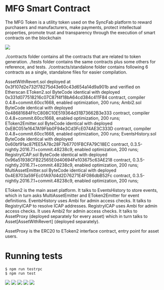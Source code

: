 # MFG Smart Contract
The MFG Token is a utility token used on the SyncFab platform to reward purchasers and manufacturers, make payments, protect intellectual properties, promote trust and transparency through the execution of smart contracts on the blockchain

![](https://i.imgur.com/atJ8w8a.png)

./contracts folder contains all the contracts that are related to token generation.
./tests folder contains the same contracts plus some others for reference, and tests.
./contracts/standalone folder contains following 6 contracts as a single, standalone files for easier compilation.

AssetWithRevert.sol deployed at 0x3f107d2e732f78275d43e60c43d654a14d9a901b and verified on Etherscan
EToken2.sol ByteCode identical with deployed 0x331d077518216c07C87f4f18bA64cd384c411F84 contract, compiler 0.4.8+commit.60cc1668, enabled optimization, 200 runs;
Ambi2.sol ByteCode identical with deployed 0x48681684FfcC808C10E519364d31B73662B3e333 contract, compiler 0.4.8+commit.60cc1668, enabled optimization, 200 runs;
EToken2Emitter.sol ByteCode identical with deployed 0xE8C051e1647A19Fbb0F94e3Cd3FcE074AE3C333D contract, compiler 0.4.8+commit.60cc1668, enabled optimization, 200 runs;
EventsHistory.sol ByteCode identical with deployed 0x60bf91ac87fEE5A78c28F7b67701FBCFA79C18EC contract, 0.3.5-nightly.2016.7.1+commit.48238c9, enabled optimization, 200 runs;
RegistryICAP.sol ByteCode identical with deployed 0x96a51938CFB22565E0d40694Fe103675c63AE218 contract, 0.3.5-nightly.2016.7.1+commit.48238c9, enabled optimization, 200 runs;
MultiAssetEmitter.sol ByteCode identical with deployed 0x4E8703a59FEc01A97d4d2D76271E4F086dbB52Fc contract, 0.3.5-nightly.2016.7.1+commit.48238c9, enabled optimization, 200 runs;


EToken2 is the main asset platform.
It talks to EventsHistory to store events, which in turn asks MultiAssetEmitter and EToken2Emitter for event definitions.
EventsHistory uses Ambi for admin access checks.
It talks to RegistryICAP to resolve ICAP addresses.
RegistryICAP uses Ambi for admin access checks.
It uses Ambi2 for admin access checks.
It talks to AssetProxy (deployed separately for every asset) which in turn talks to Asset[AssetWithRevert] (deployed separately).

AssetProxy is the ERC20 to EToken2 interface contract, entry point for asset users.
# Running tests

```
$ npm run testrpc
$ npm run test
```

![](https://image.prntscr.com/image/sGG79jOMTFmWdkCvrbqsIA.png)
![](https://image.prntscr.com/image/O3q5RS4ZScyn1xlgV6rEPQ.png)
![](https://image.prntscr.com/image/wlLHucRYRAK1eichSKgjTg.png)
![](https://image.prntscr.com/image/zPgcDc5mRJaEMK3u8LhbDw.png)
![](https://image.prntscr.com/image/0yeIsCO4T_2pF_NQsSGwfQ.png)